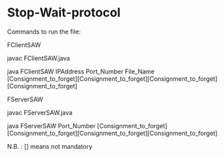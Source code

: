 # Stop-Wait-protocol

Commands to run the file:

FClientSAW

javac FClientSAW.java

java FClientSAW IPAddress Port_Number File_Name [Consignment_to_forget][Consignment_to_forget][Consignment_to_forget][Consignment_to_forget]


FServerSAW

javac FServerSAW.java

java FServerSAW Port_Number [Consignment_to_forget][Consignment_to_forget][Consignment_to_forget][Consignment_to_forget]

N.B. : [] means not mandatory
